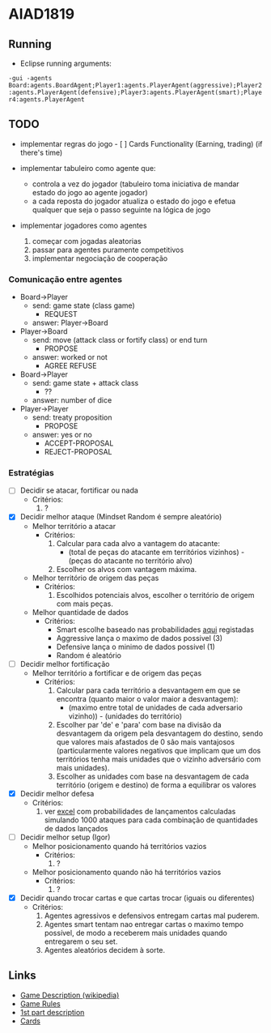 # AIAD1819

## Running
* Eclipse running arguments:

`-gui -agents Board:agents.BoardAgent;Player1:agents.PlayerAgent(aggressive);Player2:agents.PlayerAgent(defensive);Player3:agents.PlayerAgent(smart);Player4:agents.PlayerAgent`

## TODO
* implementar regras do jogo
	  - [ ] Cards Functionality (Earning, trading) (if there's time)

* implementar tabuleiro como agente que:
  * controla a vez do jogador (tabuleiro toma iniciativa de mandar estado do jogo ao agente jogador)
  * a cada reposta do jogador atualiza o estado do jogo e efetua qualquer que seja o passo seguinte na lógica de jogo
* implementar jogadores como agentes
  1. começar com jogadas aleatorias
  2. passar para agentes puramente competitivos
  3. implementar negociação de cooperação

### Comunicação entre agentes
* Board->Player 
	* send: game state (class game) 
		* REQUEST 
	* answer: Player->Board
* Player->Board 
	* send: move (attack class or fortify class) or end turn 
		* PROPOSE 
	* answer: worked or not 
		* AGREE REFUSE
* Board->Player 
	* send: game state + attack class 
		* ??
	* answer: number of dice
* Player->Player 
	* send: treaty proposition
		* PROPOSE
	* answer: yes or no
		* ACCEPT-PROPOSAL
		* REJECT-PROPOSAL

### Estratégias
- [ ] Decidir se atacar, fortificar ou nada
	* Critérios: 
		1. ?
- [X] Decidir melhor ataque (Mindset Random é sempre aleatório)
	* Melhor território a atacar
		* Critérios:
			1. Calcular para cada alvo a vantagem do atacante:
				* (total de peças do atacante em territórios vizinhos) - (peças do atacante no território alvo)
			2. Escolher os alvos com vantagem máxima.
	* Melhor território de origem das peças
		* Critérios:
			1. Escolhidos potenciais alvos, escolher o território de origem com mais peças.
	* Melhor quantidade de dados
		* Critérios:
			* Smart escolhe baseado nas probabilidades [aqui](https://github.com/rmcarvalho/AIAD1819/blob/master/docs/dice_roll_odds.xlsx) registadas
			* Aggressive lança o maximo de dados possivel (3)
			* Defensive lança o minimo de dados possivel (1)
			* Random é aleatório
- [ ] Decidir melhor fortificação
	* Melhor território a fortificar e de origem das peças
		* Critérios:
			1. Calcular para cada território a desvantagem em que se encontra (quanto maior o valor maior a desvantagem):
				* (maximo entre total de unidades de cada adversario vizinho)) - (unidades do território)
			2. Escolher par 'de' e 'para' com base na divisão da desvantagem da origem pela desvantagem do destino, sendo que valores mais afastados de 0 são mais vantajosos (particularmente valores negativos que implicam que um dos territórios tenha mais unidades que o vizinho adversário com mais unidades).
			3. Escolher as unidades com base na desvantagem de cada território (origem e destino) de forma a equilibrar os valores
- [X] Decidir melhor defesa
	* Critérios:
		1. ver [excel](https://github.com/rmcarvalho/AIAD1819/blob/master/docs/dice_roll_odds.xlsx) com probabilidades de lançamentos calculadas simulando 1000 ataques para cada combinação de quantidades de dados lançados
- [ ] Decidir melhor setup (Igor)
	* Melhor posicionamento quando há territórios vazios
		* Critérios:
			1. ?
	* Melhor posicionamento quando não há territórios vazios
		* Critérios:
			1. ?
- [X] Decidir quando trocar cartas e que cartas trocar (iguais ou diferentes)
	* Critérios:
		1. Agentes agressivos e defensivos entregam cartas mal puderem.
		2. Agentes smart tentam nao entregar cartas o maximo tempo possível, de modo a receberem mais unidades quando entregarem o seu set.
		3. Agentes aleatórios decidem à sorte. 

## Links  
  * [Game Description (wikipedia)](https://en.wikipedia.org/wiki/Risk_(game))
  * [Game Rules](http://www.ultraboardgames.com/risk/game-rules.php)
  * [1st part description](https://github.com/rmcarvalho/AIAD1819/blob/master/docs/proj1_definicao.pdf)
  * [Cards](https://drive.google.com/drive/folders/0BwJ1gMT0fLRPSWFISFNQNkVCZVk)
